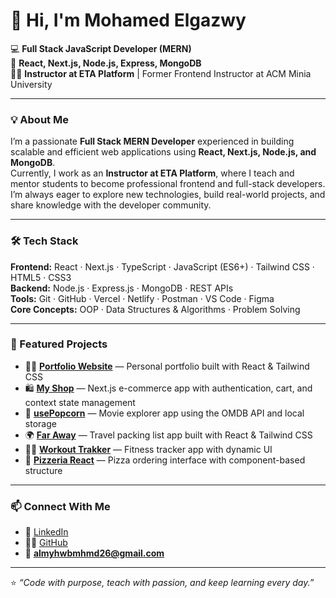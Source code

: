 # 👋 Hi, I'm Mohamed Elgazwy

💻 **Full Stack JavaScript Developer (MERN)**  
🚀 **React, Next.js, Node.js, Express, MongoDB**  
👨‍🏫 **Instructor at ETA Platform** | Former Frontend Instructor at ACM Minia University  

---

### 💡 About Me
I’m a passionate **Full Stack MERN Developer** experienced in building scalable and efficient web applications using **React, Next.js, Node.js, and MongoDB**.  
Currently, I work as an **Instructor at ETA Platform**, where I teach and mentor students to become professional frontend and full-stack developers.  
I’m always eager to explore new technologies, build real-world projects, and share knowledge with the developer community.

---

### 🛠️ Tech Stack
**Frontend:** React · Next.js · TypeScript · JavaScript (ES6+) · Tailwind CSS · HTML5 · CSS3  
**Backend:** Node.js · Express.js · MongoDB · REST APIs  
**Tools:** Git · GitHub · Vercel · Netlify · Postman · VS Code · Figma  
**Core Concepts:** OOP · Data Structures & Algorithms · Problem Solving  

---

### 🚀 Featured Projects
- 🧑‍💼 [**Portfolio Website**](https://portfolio-omega-vert-79.vercel.app) — Personal portfolio built with React & Tailwind CSS  
- 🛍️ [**My Shop**](https://my-shop-nextjs.vercel.app) — Next.js e-commerce app with authentication, cart, and context state management  
- 🍿 [**usePopcorn**](https://usepopcorn-eight.vercel.app) — Movie explorer app using the OMDB API and local storage  
- 🌍 [**Far Away**](https://far-away-eight.vercel.app) — Travel packing list app built with React & Tailwind CSS  
- 🏋️‍♂️ [**Workout Trakker**](https://workout-ashy.vercel.app) — Fitness tracker app with dynamic UI  
- 🍕 [**Pizzeria React**](https://pizzeria-react.vercel.app/pizzas) — Pizza ordering interface with component-based structure

---

### 📫 Connect With Me
- 💼 [LinkedIn](https://www.linkedin.com/in/mohammed-algazwy-3092031b7/)  
- 🧑‍💻 [GitHub](https://github.com/MohamedElgazwy)  
- 📧 **almyhwbmhmd26@gmail.com**

---

⭐️ *“Code with purpose, teach with passion, and keep learning every day.”*
